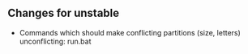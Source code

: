 ## Changes for unstable
- Commands which should make conflicting partitions (size, letters) unconflicting: run.bat
